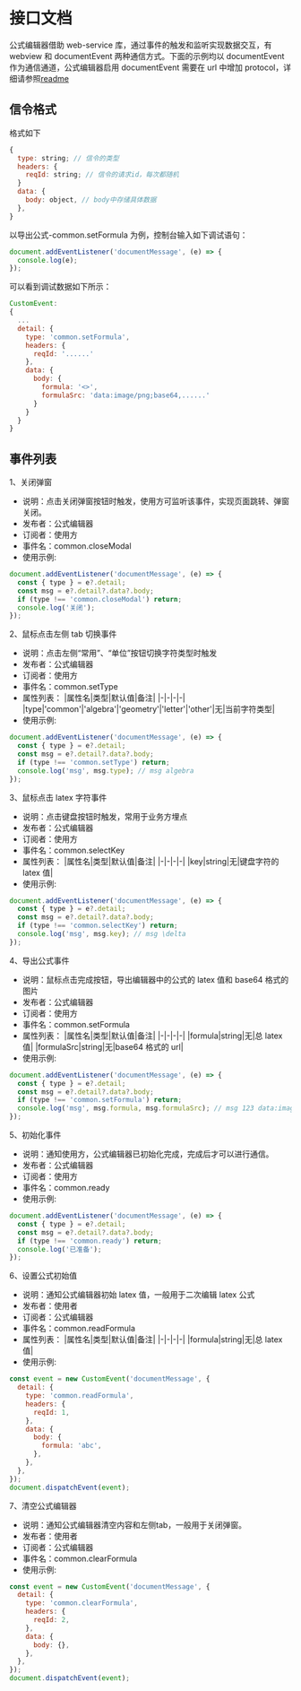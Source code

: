 # 接口文档

公式编辑器借助 web-service 库，通过事件的触发和监听实现数据交互，有 webview 和 documentEvent 两种通信方式。下面的示例均以 documentEvent 作为通信通道，公式编辑器启用 documentEvent 需要在 url 中增加 protocol，详细请参照[readme](https://github.com/SugarTurboS/Formula-Editor/blob/dev-2.0.23/readme.md)

## 信令格式

格式如下

```js
{
  type: string; // 信令的类型
  headers: {
    reqId: string; // 信令的请求id，每次都随机
  }
  data: {
    body: object, // body中存储具体数据
  },
}
```

以导出公式-common.setFormula 为例，控制台输入如下调试语句：

```js
document.addEventListener('documentMessage', (e) => {
  console.log(e);
});
```

可以看到调试数据如下所示：

```js
CustomEvent:
{
  ...
  detail: {
    type: 'common.setFormula',
    headers: {
      reqId: '......'
    },
    data: {
      body: {
        formula: '<>',
        formulaSrc: 'data:image/png;base64,......'
      }
    }
  }
}
```

## 事件列表

1、关闭弹窗

- 说明：点击关闭弹窗按钮时触发，使用方可监听该事件，实现页面跳转、弹窗关闭。
- 发布者：公式编辑器
- 订阅者：使用方
- 事件名：common.closeModal
- 使用示例:

```js
document.addEventListener('documentMessage', (e) => {
  const { type } = e?.detail;
  const msg = e?.detail?.data?.body;
  if (type !== 'common.closeModal') return;
  console.log('关闭');
});
```

2、鼠标点击左侧 tab 切换事件

- 说明：点击左侧“常用”、“单位”按钮切换字符类型时触发
- 发布者：公式编辑器
- 订阅者：使用方
- 事件名：common.setType
- 属性列表：
  |属性名|类型|默认值|备注|
  |-|-|-|-|
  |type|'common'\|'algebra'\|'geometry'\|'letter'\|'other'|无|当前字符类型|
- 使用示例:

```js
document.addEventListener('documentMessage', (e) => {
  const { type } = e?.detail;
  const msg = e?.detail?.data?.body;
  if (type !== 'common.setType') return;
  console.log('msg', msg.type); // msg algebra
});
```

3、鼠标点击 latex 字符事件

- 说明：点击键盘按钮时触发，常用于业务方埋点
- 发布者：公式编辑器
- 订阅者：使用方
- 事件名：common.selectKey
- 属性列表：
  |属性名|类型|默认值|备注|
  |-|-|-|-|
  |key|string|无|键盘字符的 latex 值|
- 使用示例:

```js
document.addEventListener('documentMessage', (e) => {
  const { type } = e?.detail;
  const msg = e?.detail?.data?.body;
  if (type !== 'common.selectKey') return;
  console.log('msg', msg.key); // msg \delta
});
```

4、导出公式事件

- 说明：鼠标点击完成按钮，导出编辑器中的公式的 latex 值和 base64 格式的图片
- 发布者：公式编辑器
- 订阅者：使用方
- 事件名：common.setFormula
- 属性列表：
  |属性名|类型|默认值|备注|
  |-|-|-|-|
  |formula|string|无|总 latex 值|
  |formulaSrc|string|无|base64 格式的 url|
- 使用示例:

```js
document.addEventListener('documentMessage', (e) => {
  const { type } = e?.detail;
  const msg = e?.detail?.data?.body;
  if (type !== 'common.setFormula') return;
  console.log('msg', msg.formula, msg.formulaSrc); // msg 123 data:image/png;......
});
```

5、初始化事件

- 说明：通知使用方，公式编辑器已初始化完成，完成后才可以进行通信。
- 发布者：公式编辑器
- 订阅者：使用方
- 事件名：common.ready
- 使用示例:

```js
document.addEventListener('documentMessage', (e) => {
  const { type } = e?.detail;
  const msg = e?.detail?.data?.body;
  if (type !== 'common.ready') return;
  console.log('已准备');
});
```

6、设置公式初始值

- 说明：通知公式编辑器初始 latex 值，一般用于二次编辑 latex 公式
- 发布者：使用者
- 订阅者：公式编辑器
- 事件名：common.readFormula
- 属性列表：
  |属性名|类型|默认值|备注|
  |-|-|-|-|
  |formula|string|无|总 latex 值|
- 使用示例:

```js
const event = new CustomEvent('documentMessage', {
  detail: {
    type: 'common.readFormula',
    headers: {
      reqId: 1,
    },
    data: {
      body: {
        formula: 'abc',
      },
    },
  },
});
document.dispatchEvent(event);
```

7、清空公式编辑器

- 说明：通知公式编辑器清空内容和左侧tab，一般用于关闭弹窗。
- 发布者：使用者
- 订阅者：公式编辑器
- 事件名：common.clearFormula
- 使用示例:

```js
const event = new CustomEvent('documentMessage', {
  detail: {
    type: 'common.clearFormula',
    headers: {
      reqId: 2,
    },
    data: {
      body: {},
    },
  },
});
document.dispatchEvent(event);
```
